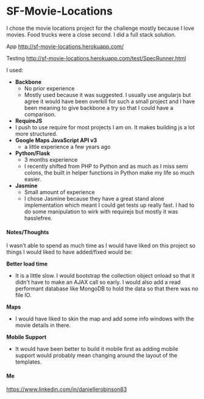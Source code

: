 SF-Movie-Locations
==================

I chose the movie locations project for the challenge mostly because I love movies. Food trucks were a close second.
I did a full stack solution.


App
http://sf-movie-locations.herokuapp.com/

Testing
http://sf-movie-locations.herokuapp.com/test/SpecRunner.html

I used:


- **Backbone**
  - No prior experience 
  - Mostly used because it was suggested. I usually use angularjs but agree it would have been overkill for such a small project and I have been meaning to give backbone a try so that I could have a comparison.
-  **RequireJS**
  - I push to use require for most projects I am on. It makes building js a lot more structured.
- **Google Maps JavaScript API v3**
  - a little experience a few years ago
- **Python/Flask** 
  -  3 months experience
  -  I recently shifted from PHP to Python and as much as I miss semi colons, the built in helper functions in Python make my life so much easier.
- **Jasmine** 
  - Small amount of experience
  - I chose Jasmine because they have a great stand alone implementation which meant I could get tests up really fast. I had to do some manipulation to wirk with requirejs but mostly it was hasslefree.


#### Notes/Thoughts
I wasn't able to spend as much time as I would have liked on this project so things I would liked to have added/fixed would be:

**Better load time**
- It is a little slow. I would bootstrap the collection object onload so that it didn't have to make an AJAX call so early. I would also add a read performant database like MongoDB to hold the data so that there was no file IO.

**Maps**
- I would have liked to skin the map and add some info windows with the movie details in there.

**Mobile Support**
- It would have been better to build it mobile first as adding mobile support would probably mean changing around the layout of the templates. 

#### Me
https://www.linkedin.com/in/daniellerobinson83
